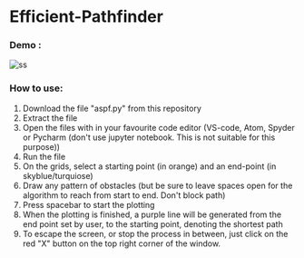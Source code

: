 # Efficient-Pathfinder

### Demo : 

![ss](https://user-images.githubusercontent.com/64016811/120960760-22e06180-c77a-11eb-8738-d3501e567347.jpg)


### How to use:

<ol>
  <li>Download the file "aspf.py" from this repository</li>
  <li>Extract the file</li>
  <li>Open the files with in your favourite code editor (VS-code, Atom, Spyder or Pycharm (don't use jupyter notebook. This is not suitable for this purpose))</li>
  <li>Run the file</li>
  <li>On the grids, select a starting point (in orange) and an end-point (in skyblue/turquiose)</li>
  <li>Draw any pattern of obstacles (but be sure to leave spaces open for the algorithm to reach from start to end. Don't block path)</li>
  <li>Press spacebar to start the plotting</li>
  <li>When the plotting is finished, a purple line will be generated from the end point set by user, to the starting point, denoting the shortest path</li>
  <li>To escape the screen, or stop the process in between, just click on the red "X" button on the top right corner of the window.</li>
  </ol>

